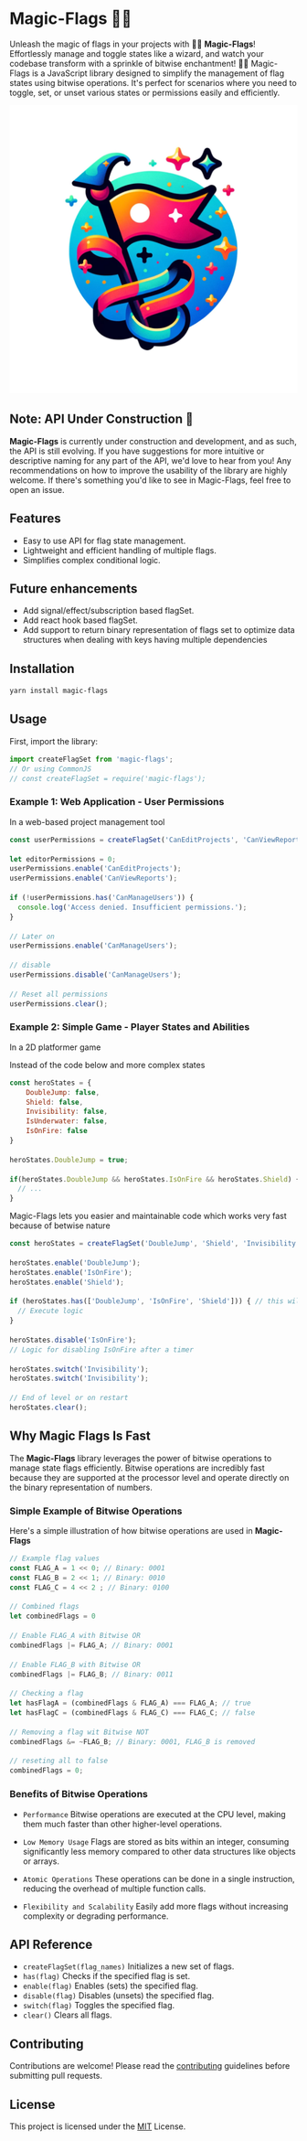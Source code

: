 # Magic-Flags 🎩✨

Unleash the magic of flags in your projects with 🎩✨ **Magic-Flags**! Effortlessly manage and toggle states like a wizard, and watch your codebase transform with a sprinkle of bitwise enchantment! 🌟🚀
Magic-Flags is a JavaScript library designed to simplify the management of flag states using bitwise operations. It's perfect for scenarios where you need to toggle, set, or unset various states or permissions easily and efficiently.

![Magic-Flags Logo](logo.png)

## Note: API Under Construction 🚧

**Magic-Flags** is currently under construction and development, and as such, the API is still evolving. If you have suggestions for more intuitive or descriptive naming for any part of the API, we'd love to hear from you!
Any recommendations on how to improve the usability of the library are highly welcome. If there's something you'd like to see in Magic-Flags, feel free to open an issue.

## Features

- Easy to use API for flag state management.
- Lightweight and efficient handling of multiple flags.
- Simplifies complex conditional logic.

## Future enhancements
- Add signal/effect/subscription based flagSet.
- Add react hook based flagSet.
- Add support to return binary representation of flags set to optimize data structures when dealing with keys having multiple dependencies

## Installation

```bash
yarn install magic-flags
```

## Usage
First, import the library:

```js
import createFlagSet from 'magic-flags';
// Or using CommonJS
// const createFlagSet = require('magic-flags');
```

### Example 1: Web Application - User Permissions
In a web-based project management tool


```js
const userPermissions = createFlagSet('CanEditProjects', 'CanViewReports', 'CanManageUsers');

let editorPermissions = 0;
userPermissions.enable('CanEditProjects');
userPermissions.enable('CanViewReports');

if (!userPermissions.has('CanManageUsers')) {
  console.log('Access denied. Insufficient permissions.');
}

// Later on
userPermissions.enable('CanManageUsers');

// disable
userPermissions.disable('CanManageUsers');

// Reset all permissions
userPermissions.clear();

```

### Example 2: Simple Game - Player States and Abilities
In a 2D platformer game

Instead of the code below and more complex states
```js
const heroStates = {
    DoubleJump: false,
    Shield: false,
    Invisibility: false,
    IsUnderwater: false,
    IsOnFire: false
}

heroStates.DoubleJump = true;

if(heroStates.DoubleJump && heroStates.IsOnFire && heroStates.Shield) {
  // ...
}
```

Magic-Flags lets you easier and maintainable code which works very fast because of betwise nature

```js
const heroStates = createFlagSet('DoubleJump', 'Shield', 'Invisibility', 'IsUnderwater', 'IsOnFire');

heroStates.enable('DoubleJump');
heroStates.enable('IsOnFire');
heroStates.enable('Shield');

if (heroStates.has(['DoubleJump', 'IsOnFire', 'Shield'])) { // this will return true
  // Execute logic
}

heroStates.disable('IsOnFire');
// Logic for disabling IsOnFire after a timer

heroStates.switch('Invisibility');
heroStates.switch('Invisibility');

// End of level or on restart
heroStates.clear();

```

## Why Magic Flags Is Fast
The **Magic-Flags** library leverages the power of bitwise operations to manage state flags efficiently. Bitwise operations are incredibly fast because they are supported at the processor level and operate directly on the binary representation of numbers.

### Simple Example of Bitwise Operations
Here's a simple illustration of how bitwise operations are used in **Magic-Flags**

```js
// Example flag values
const FLAG_A = 1 << 0; // Binary: 0001
const FLAG_B = 2 << 1; // Binary: 0010
const FLAG_C = 4 << 2 ; // Binary: 0100

// Combined flags
let combinedFlags = 0

// Enable FLAG_A with Bitwise OR
combinedFlags |= FLAG_A; // Binary: 0001

// Enable FLAG_B with Bitwise OR
combinedFlags |= FLAG_B; // Binary: 0011

// Checking a flag
let hasFlagA = (combinedFlags & FLAG_A) === FLAG_A; // true
let hasFlagC = (combinedFlags & FLAG_C) === FLAG_C; // false

// Removing a flag wit Bitwise NOT
combinedFlags &= ~FLAG_B; // Binary: 0001, FLAG_B is removed

// reseting all to false
combinedFlags = 0;

```

### Benefits of Bitwise Operations
- `Performance` Bitwise operations are executed at the CPU level, making them much faster than other higher-level operations.

- `Low Memory Usage` Flags are stored as bits within an integer, consuming significantly less memory compared to other data structures like objects or arrays.

- `Atomic Operations` These operations can be done in a single instruction, reducing the overhead of multiple function calls.

- `Flexibility and Scalability` Easily add more flags without increasing complexity or degrading performance.


## API Reference
 - `createFlagSet(flag_names)` Initializes a new set of flags.
 - `has(flag)` Checks if the specified flag is set.
 - `enable(flag)` Enables (sets) the specified flag.
 - `disable(flag)` Disables (unsets) the specified flag.
 - `switch(flag)` Toggles the specified flag.
 - `clear()` Clears all flags.


## Contributing
Contributions are welcome! Please read the [contributing](CONTRIBUTION.md)
guidelines before submitting pull requests.

## License
This project is licensed under the [MIT](LICENSE) License.
